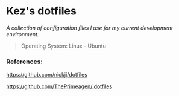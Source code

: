# Kez's dotfiles

*A collection of configuration files I use for my current development environment.*

> Operating System: Linux - Ubuntu

### References:

https://github.com/nickjj/dotfiles

https://github.com/ThePrimeagen/.dotfiles
